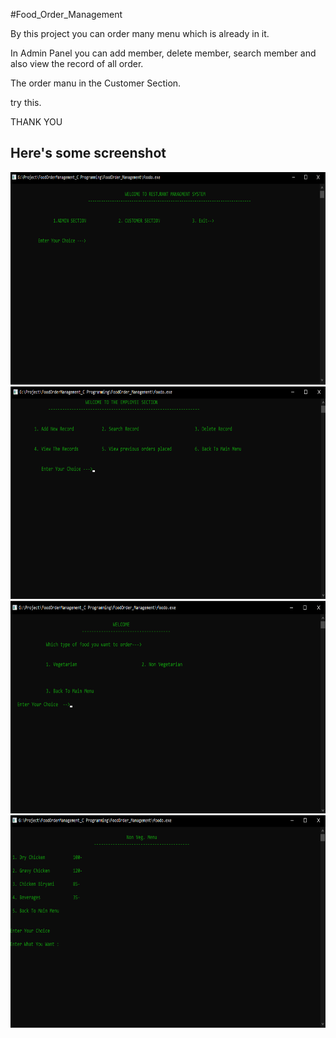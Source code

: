 #Food_Order_Management

By this project you can order many menu which is already in it.

In Admin Panel you can add member, delete member, search member and also view the record of all order.

The order manu in the Customer Section.

try this.

THANK YOU


<h2>Here's some screenshot</h2>  

<img src="https://github.com/tanjilalom/Food_Order_Management/blob/main/Picture/1.png?raw=true"
  alt="Picture 1" width="720px" height="340px">
<img src="https://github.com/tanjilalom/Food_Order_Management/blob/main/Picture/2.png?raw=true"
  alt="Picture 2" width="720px" height="340px">
<img src="https://github.com/tanjilalom/Food_Order_Management/blob/main/Picture/3.png?raw=true"
  alt="Picture 3" width="720px" height="340px">
<img src="https://github.com/tanjilalom/Food_Order_Management/blob/main/Picture/4.png?raw=true"
  alt="Picture 4" width="720px" height="340px">


